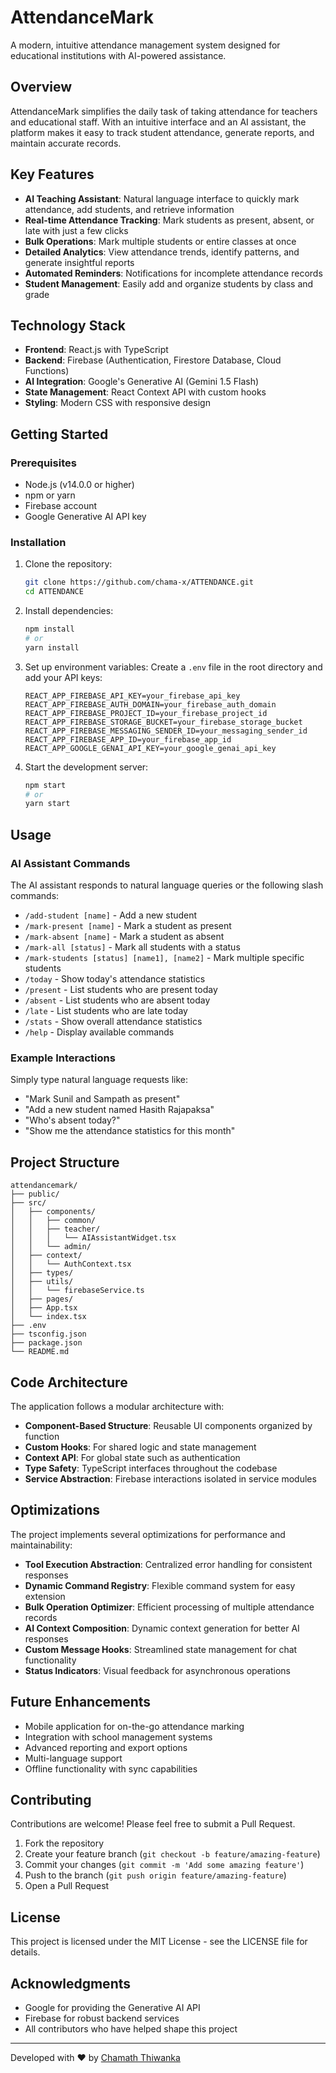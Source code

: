 # AttendanceMark

A modern, intuitive attendance management system designed for educational institutions with AI-powered assistance.

## Overview

AttendanceMark simplifies the daily task of taking attendance for teachers and educational staff. With an intuitive interface and an AI assistant, the platform makes it easy to track student attendance, generate reports, and maintain accurate records.

## Key Features

- **AI Teaching Assistant**: Natural language interface to quickly mark attendance, add students, and retrieve information
- **Real-time Attendance Tracking**: Mark students as present, absent, or late with just a few clicks
- **Bulk Operations**: Mark multiple students or entire classes at once
- **Detailed Analytics**: View attendance trends, identify patterns, and generate insightful reports
- **Automated Reminders**: Notifications for incomplete attendance records
- **Student Management**: Easily add and organize students by class and grade

## Technology Stack

- **Frontend**: React.js with TypeScript
- **Backend**: Firebase (Authentication, Firestore Database, Cloud Functions)
- **AI Integration**: Google's Generative AI (Gemini 1.5 Flash)
- **State Management**: React Context API with custom hooks
- **Styling**: Modern CSS with responsive design

## Getting Started

### Prerequisites

- Node.js (v14.0.0 or higher)
- npm or yarn
- Firebase account
- Google Generative AI API key

### Installation

1. Clone the repository:

   ```bash
   git clone https://github.com/chama-x/ATTENDANCE.git
   cd ATTENDANCE
   ```

2. Install dependencies:

   ```bash
   npm install
   # or
   yarn install
   ```

3. Set up environment variables:
   Create a `.env` file in the root directory and add your API keys:

   ```
   REACT_APP_FIREBASE_API_KEY=your_firebase_api_key
   REACT_APP_FIREBASE_AUTH_DOMAIN=your_firebase_auth_domain
   REACT_APP_FIREBASE_PROJECT_ID=your_firebase_project_id
   REACT_APP_FIREBASE_STORAGE_BUCKET=your_firebase_storage_bucket
   REACT_APP_FIREBASE_MESSAGING_SENDER_ID=your_messaging_sender_id
   REACT_APP_FIREBASE_APP_ID=your_firebase_app_id
   REACT_APP_GOOGLE_GENAI_API_KEY=your_google_genai_api_key
   ```

4. Start the development server:

   ```bash
   npm start
   # or
   yarn start
   ```

## Usage

### AI Assistant Commands

The AI assistant responds to natural language queries or the following slash commands:

- `/add-student [name]` - Add a new student
- `/mark-present [name]` - Mark a student as present
- `/mark-absent [name]` - Mark a student as absent
- `/mark-all [status]` - Mark all students with a status
- `/mark-students [status] [name1], [name2]` - Mark multiple specific students
- `/today` - Show today's attendance statistics
- `/present` - List students who are present today
- `/absent` - List students who are absent today
- `/late` - List students who are late today
- `/stats` - Show overall attendance statistics
- `/help` - Display available commands

### Example Interactions

Simply type natural language requests like:

- "Mark Sunil and Sampath as present"
- "Add a new student named Hasith Rajapaksa"
- "Who's absent today?"
- "Show me the attendance statistics for this month"

## Project Structure

```
attendancemark/
├── public/
├── src/
│   ├── components/
│   │   ├── common/
│   │   ├── teacher/
│   │   │   └── AIAssistantWidget.tsx
│   │   └── admin/
│   ├── context/
│   │   └── AuthContext.tsx
│   ├── types/
│   ├── utils/
│   │   └── firebaseService.ts
│   ├── pages/
│   ├── App.tsx
│   └── index.tsx
├── .env
├── tsconfig.json
├── package.json
└── README.md
```

## Code Architecture

The application follows a modular architecture with:

- **Component-Based Structure**: Reusable UI components organized by function
- **Custom Hooks**: For shared logic and state management
- **Context API**: For global state such as authentication
- **Type Safety**: TypeScript interfaces throughout the codebase
- **Service Abstraction**: Firebase interactions isolated in service modules

## Optimizations

The project implements several optimizations for performance and maintainability:

- **Tool Execution Abstraction**: Centralized error handling for consistent responses
- **Dynamic Command Registry**: Flexible command system for easy extension
- **Bulk Operation Optimizer**: Efficient processing of multiple attendance records
- **AI Context Composition**: Dynamic context generation for better AI responses
- **Custom Message Hooks**: Streamlined state management for chat functionality
- **Status Indicators**: Visual feedback for asynchronous operations

## Future Enhancements

- Mobile application for on-the-go attendance marking
- Integration with school management systems
- Advanced reporting and export options
- Multi-language support
- Offline functionality with sync capabilities

## Contributing

Contributions are welcome! Please feel free to submit a Pull Request.

1. Fork the repository
2. Create your feature branch (`git checkout -b feature/amazing-feature`)
3. Commit your changes (`git commit -m 'Add some amazing feature'`)
4. Push to the branch (`git push origin feature/amazing-feature`)
5. Open a Pull Request

## License

This project is licensed under the MIT License - see the LICENSE file for details.

## Acknowledgments

- Google for providing the Generative AI API
- Firebase for robust backend services
- All contributors who have helped shape this project

---

Developed with ❤️ by [Chamath Thiwanka](https://github.com/chama-x)
